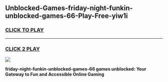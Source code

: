 
## Unblocked-Games-friday-night-funkin-unblocked-games-66-Play-Free-yiw1i
<h3>
<a href="https://premium76.site?title=friday-night-funkin-unblocked-games-66&ref=18A1">CLICK TO PLAY</a></h3>
<hr>

<h3>
<a href="https://premium76.site?title=friday-night-funkin-unblocked-games-66&ref=18A1">CLICK 2 PLAY</a>
  
</h3>

<a href="https://premium76.site?title=friday-night-funkin-unblocked-games-66&ref=18A1"><img src="https://clearcache.store/games.png"></a>


**friday-night-funkin-unblocked-games-66 games unblocked: Your Gateway to Fun and Accessible Online Gaming**
